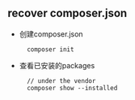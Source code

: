 ## recover composer.json
- 创建composer.json

		composer init
- 查看已安装的packages

		// under the vendor
        composer show --installed